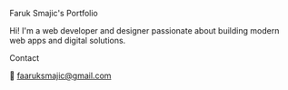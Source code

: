 Faruk Smajic's Portfolio

Hi! I'm a web developer and designer passionate about building modern web apps and digital solutions.

Contact

📧 faaruksmajic@gmail.com
